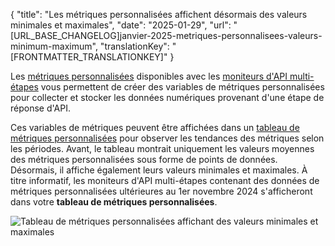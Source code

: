 {
  "title": "Les métriques personnalisées affichent désormais des valeurs minimales et maximales",
  "date": "2025-01-29",
  "url": "[URL_BASE_CHANGELOG]janvier-2025-metriques-personnalisees-valeurs-minimum-maximum",
  "translationKey": "[FRONTMATTER_TRANSLATIONKEY]"
}

Les [métriques personnalisées]([LINK_URL_1]) disponibles avec les [moniteurs d'API multi-étapes]([LINK_URL_2]) vous permettent de créer des variables de métriques personnalisées pour collecter et stocker les données numériques provenant d'une étape de réponse d'API.

Ces variables de métriques peuvent être affichées dans un [tableau de métriques personnalisées]([LINK_URL_3]) pour observer les tendances des métriques selon les périodes.  Avant, le tableau montrait uniquement les valeurs moyennes des métriques personnalisées sous forme de points de données. Désormais, il affiche également leurs valeurs minimales et maximales. À titre informatif, les moniteurs d'API multi-étapes contenant des données de métriques personnalisées ultérieures au 1er novembre 2024 s'afficheront dans votre **tableau de métriques personnalisées**.

![Tableau de métriques personnalisées affichant des valeurs minimales et maximales]([LINK_URL_4])